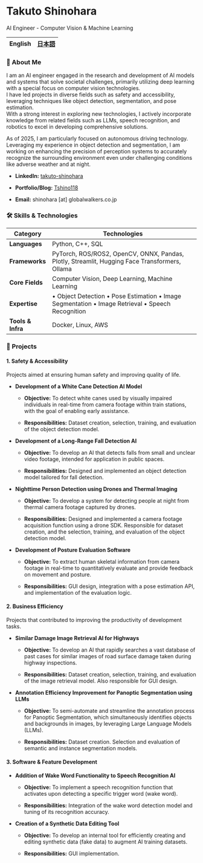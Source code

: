 # Takuto Shinohara
AI Engineer - Computer Vision & Machine Learning

<div align="right">
 <table><thead><tr>
			<th style="text-align:center">English</th>
			<th style="text-align:center"><a href="README_JP.md">日本語</a></th>
 </tr></thead></table>
</div>
 


### 👋 About Me

I am an AI engineer engaged in the research and development of AI models and systems that solve societal challenges, primarily utilizing deep learning with a special focus on computer vision technologies.<br>
I have led projects in diverse fields such as safety and accessibility, leveraging techniques like object detection, segmentation, and pose estimation.<br>
With a strong interest in exploring new technologies, I actively incorporate knowledge from related fields such as LLMs, speech recognition, and robotics to excel in developing comprehensive solutions.

As of 2025, I am particularly focused on autonomous driving technology.<br>
Leveraging my experience in object detection and segmentation, I am working on enhancing the precision of perception systems to accurately recognize the surrounding environment even under challenging conditions like adverse weather and at night.

* **LinkedIn:** [takuto-shinohara](https://www.linkedin.com/in/shinohara-takuto-5ab3a61aa/)

* **Portfolio/Blog:** [Tshino118](https://qiita.com/Tshino118)

* **Email:** shinohara \[at\] globalwalkers.co.jp

### 🛠️ Skills & Technologies

| Category | Technologies | 
 | ----- | ----- | 
| **Languages** | Python, C++, SQL | 
| **Frameworks** | PyTorch, ROS/ROS2, OpenCV, ONNX, Pandas, Plotly, Streamlit, Hugging Face Transformers, Ollama | 
| **Core Fields** | Computer Vision, Deep Learning, Machine Learning | 
| **Expertise** | • Object Detection • Pose Estimation • Image Segmentation • Image Retrieval • Speech Recognition | 
| **Tools & Infra** | Docker, Linux, AWS | 

### 🚀 Projects

#### 1. Safety & Accessibility

Projects aimed at ensuring human safety and improving quality of life.

* **Development of a White Cane Detection AI Model**

  * **Objective:** To detect white canes used by visually impaired individuals in real-time from camera footage within train stations, with the goal of enabling early assistance.

  * **Responsibilities:** Dataset creation, selection, training, and evaluation of the object detection model.

* **Development of a Long-Range Fall Detection AI**

  * **Objective:** To develop an AI that detects falls from small and unclear video footage, intended for application in public spaces.

  * **Responsibilities:** Designed and implemented an object detection model tailored for fall detection.

* **Nighttime Person Detection using Drones and Thermal Imaging**

  * **Objective:** To develop a system for detecting people at night from thermal camera footage captured by drones.

  * **Responsibilities:** Designed and implemented a camera footage acquisition function using a drone SDK. Responsible for dataset creation, and the selection, training, and evaluation of the object detection model.

* **Development of Posture Evaluation Software**

  * **Objective:** To extract human skeletal information from camera footage in real-time to quantitatively evaluate and provide feedback on movement and posture.

  * **Responsibilities:** GUI design, integration with a pose estimation API, and implementation of the evaluation logic.

#### 2. Business Efficiency

Projects that contributed to improving the productivity of development tasks.

* **Similar Damage Image Retrieval AI for Highways**

  * **Objective:** To develop an AI that rapidly searches a vast database of past cases for similar images of road surface damage taken during highway inspections.

  * **Responsibilities:** Dataset creation, selection, training, and evaluation of the image retrieval model. Also responsible for GUI design.

* **Annotation Efficiency Improvement for Panoptic Segmentation using LLMs**

  * **Objective:** To semi-automate and streamline the annotation process for Panoptic Segmentation, which simultaneously identifies objects and backgrounds in images, by leveraging Large Language Models (LLMs).

  * **Responsibilities:** Dataset creation. Selection and evaluation of semantic and instance segmentation models.

#### 3. Software & Feature Development

* **Addition of Wake Word Functionality to Speech Recognition AI**

  * **Objective:** To implement a speech recognition function that activates upon detecting a specific trigger word (wake word).

  * **Responsibilities:** Integration of the wake word detection model and tuning of its recognition accuracy.

* **Creation of a Synthetic Data Editing Tool**

  * **Objective:** To develop an internal tool for efficiently creating and editing synthetic data (fake data) to augment AI training datasets.

  * **Responsibilities:** GUI implementation.
